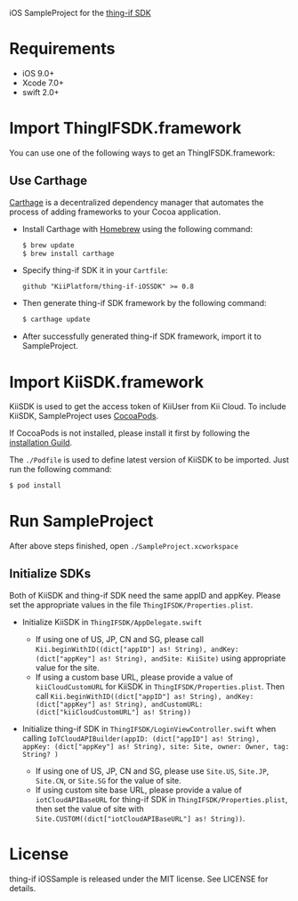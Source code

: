 iOS SampleProject for the [thing-if SDK](https://github.com/KiiPlatform/thing-if-iOSSDK)

# Requirements

- iOS 9.0+
- Xcode 7.0+
- swift 2.0+

# Import ThingIFSDK.framework

You can use one of the following ways to get an ThingIFSDK.framework:

## Use Carthage

[Carthage](https://github.com/Carthage/Carthage) is a decentralized dependency manager that automates the process of adding frameworks to your Cocoa application.

- Install Carthage with [Homebrew](http://brew.sh/) using the following command:

  ```bash
  $ brew update
  $ brew install carthage
  ```

- Specify thing-if SDK it in your `Cartfile`:

  ```ogdl
  github "KiiPlatform/thing-if-iOSSDK" >= 0.8
  ```
- Then generate thing-if SDK framework by the following command:
  ```bash
  $ carthage update
  ```
- After successfully generated thing-if SDK framework, import it to SampleProject.


# Import KiiSDK.framework

KiiSDK is used to get the access token of KiiUser from Kii Cloud. To include KiiSDK, SampleProject uses [CocoaPods](https://github.com/CocoaPods/CocoaPods).

If CocoaPods is not installed, please install it first by following the [installation Guild](http://guides.cocoapods.org/using/getting-started.html#installation).

The `./Podfile` is used to define latest version of KiiSDK to be imported. Just run the following command:

```bash
$ pod install
```

# Run SampleProject

After above steps finished, open `./SampleProject.xcworkspace`

## Initialize SDKs

Both of KiiSDK and thing-if SDK need the same appID and appKey. Please set the appropriate values in the file `ThingIFSDK/Properties.plist`.

- Initialize KiiSDK in `ThingIFSDK/AppDelegate.swift`
  - If using one of US, JP, CN and SG, please call `Kii.beginWithID((dict["appID"] as! String), andKey: (dict["appKey"] as! String), andSite: KiiSite)` using appropriate value for the site.
  - If using a custom base URL, please provide a value of `kiiCloudCustomURL` for KiiSDK in `ThingIFSDK/Properties.plist`. Then call `Kii.beginWithID((dict["appID"] as! String), andKey: (dict["appKey"] as! String), andCustomURL: (dict["kiiCloudCustomURL"] as! String))`

- Initialize thing-if SDK in  `ThingIFSDK/LoginViewController.swift` when calling `IoTCloudAPIBuilder(appID: (dict["appID"] as! String), appKey: (dict["appKey"] as! String), site: Site, owner: Owner, tag: String? )`
  - If using one of US, JP, CN and SG, please use `Site.US`, `Site.JP`, `Site.CN`, or `Site.SG` for the value of site.
  - If using custom site base URL, please provide a value of `iotCloudAPIBaseURL` for thing-if SDK in `ThingIFSDK/Properties.plist`, then set the value of site with `Site.CUSTOM((dict["iotCloudAPIBaseURL"] as! String))`.

# License

thing-if iOSSample is released under the MIT license. See LICENSE for details.
